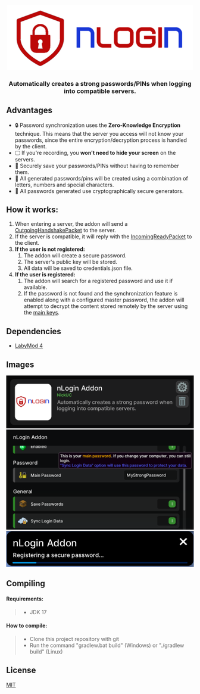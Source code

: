 <div id="addon-logo" align="center">
    <br />
    <img src="./core/src/main/resources/assets/nlogin_addon/textures/banner.png" alt="Addon Logo" width="500"/>
    <h3>Automatically creates a strong passwords/PINs when logging into compatible servers.</h3>
</div>

## <a id="advantages"></a>Advantages

- 🔒 Password synchronization uses the **Zero-Knowledge Encryption** technique. This means that the server you access will not know your passwords, since the entire encryption/decryption process is handled by the client.
- 🖵 If you're recording, you **won't need to hide your screen** on the servers.
- 🤔 Securely save your passwords/PINs without having to remember them.
- 🔑 All generated passwords/pins will be created using a combination of letters, numbers and special characters.
- 🎲 All passwords generated use cryptographically secure generators.

## <a id="how-it-works"></a>How it works:

1. When entering a server, the addon will send a <a href="https://github.com/nickuc-com/nLogin-Addon/blob/master/core/src/main/java/com/nickuc/login/addon/core/packet/outgoing/OutgoingHandshakePacket.java">OutgoingHandshakePacket</a> to the server.
2. If the server is compatible, it will reply with the <a href="https://github.com/nickuc-com/nLogin-Addon/blob/master/core/src/main/java/com/nickuc/login/addon/core/packet/incoming/IncomingReadyPacket.java">IncomingReadyPacket</a> to the client.
3. **If the user is not registered:**
   1. The addon will create a secure password.
   2. The server's public key will be stored.
   3. All data will be saved to credentials.json file.
4. **If the user is registered:**
   1. The addon will search for a registered password and use it if available. 
   2. If the password is not found and the synchronization feature is enabled along with a configured master password, the addon will attempt to decrypt the content stored remotely by the server using the <a href="https://github.com/nickuc-com/nLogin-Addon/blob/master/core/src/main/java/com/nickuc/login/addon/core/handler/PacketEvent.java#L149">main keys</a>.

## <a id="dependencies"></a>Dependencies

- [LabyMod 4](https://www.labymod.net/)

## <a id="images"></a>Images
<img src="./demo/img/demo-1.png" alt="Demo Image 1" width="600"/>
<br />
<img src="./demo/img/demo-2.png" alt="Demo Image 3" width="600"/>
<br />
<img src="./demo/img/demo-3.png" alt="Demo Image 2" width="600"/>

## <a id="compile"></a>Compiling

#### Requirements:
>- JDK 17

#### How to compile:

>- Clone this project repository with git
>- Run the command "gradlew.bat build" (Windows) or "./gradlew build" (Linux)

## <a id="license"></a>License

[MIT](https://github.com/nickuc-com/nLogin-Addon/blob/master/LICENSE)